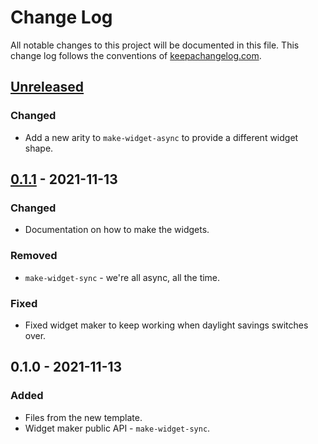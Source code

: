 # Change Log
All notable changes to this project will be documented in this file. This change log follows the conventions of [keepachangelog.com](http://keepachangelog.com/).

## [Unreleased]
### Changed
- Add a new arity to `make-widget-async` to provide a different widget shape.

## [0.1.1] - 2021-11-13
### Changed
- Documentation on how to make the widgets.

### Removed
- `make-widget-sync` - we're all async, all the time.

### Fixed
- Fixed widget maker to keep working when daylight savings switches over.

## 0.1.0 - 2021-11-13
### Added
- Files from the new template.
- Widget maker public API - `make-widget-sync`.

[Unreleased]: https://sourcehost.site/your-name/monmon/compare/0.1.1...HEAD
[0.1.1]: https://sourcehost.site/your-name/monmon/compare/0.1.0...0.1.1

